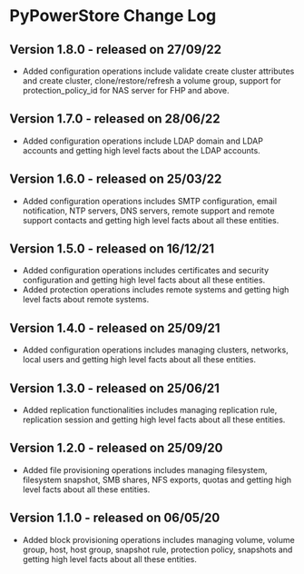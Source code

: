 # PyPowerStore Change Log

## Version 1.8.0 - released on 27/09/22
- Added configuration operations include validate create cluster attributes and create cluster, clone/restore/refresh a volume group, support for protection_policy_id for NAS server for FHP and above.

## Version 1.7.0 - released on 28/06/22
- Added configuration operations include LDAP domain and LDAP accounts and getting high level facts about the LDAP accounts.

## Version 1.6.0 - released on 25/03/22
- Added configuration operations includes SMTP configuration, email notification, NTP servers, DNS servers, remote support and remote support contacts and getting high level facts about all these entities.

## Version 1.5.0 - released on 16/12/21
- Added configuration operations includes certificates and security configuration and getting high level facts about all these entities.
- Added protection operations includes remote systems and getting high level facts about remote systems.

## Version 1.4.0 - released on 25/09/21
- Added configuration operations includes managing clusters, networks, local users and getting high level facts about all these entities.

## Version 1.3.0 - released on 25/06/21
- Added replication functionalities includes managing replication rule, replication session and getting high level facts about all these entities.

## Version 1.2.0 - released on 25/09/20
- Added file provisioning operations includes managing filesystem, filesystem snapshot, SMB shares, NFS exports, quotas and getting high level facts about all these entities.

## Version 1.1.0 - released on 06/05/20
- Added block provisioning operations includes managing volume, volume group, host, host group, snapshot rule, protection policy, snapshots and getting high level facts about all these entities.